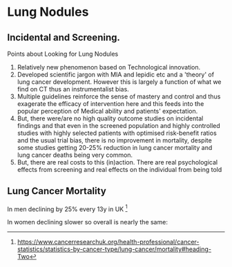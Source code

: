 # Lung Nodules

## Incidental and Screening.

Points about Looking for Lung Nodules  
1. Relatively new phenomenon based on Technological innovation.
2. Developed scientific jargon with MIA and lepidic etc and a 'theory' of lung
	 cancer development. However this is largely a function of what we find on CT
	 thus an instrumentalist bias.
3. Multiple guidelines reinforce the sense of mastery and control and thus
	 exagerate the efficacy of intervention here and this feeds into the popular
	 perception of Medical ability and patients' expectation.
4. But, there were/are no high quality outcome studies on incidental findings
	 and that even in the screened population and highly controlled studies with highly selected patients
	 with optimised risk-benefit ratios and the usual trial bias, there is no
	 improvement in mortality, despite some studies getting 20-25% reduction in
	 lung cancer mortality and lung cancer deaths being very common.
5. But, there are real costs to this (in)action. There are real psychological
	 effects from screening and real effects on the individual from being told  



## Lung Cancer Mortality

In men declining by 25% every 13y in UK [^CRUK2020]  

[^CRUK2020]: https://www.cancerresearchuk.org/health-professional/cancer-statistics/statistics-by-cancer-type/lung-cancer/mortality#heading-Two

In women declining slower so overall is nearly the same:  


